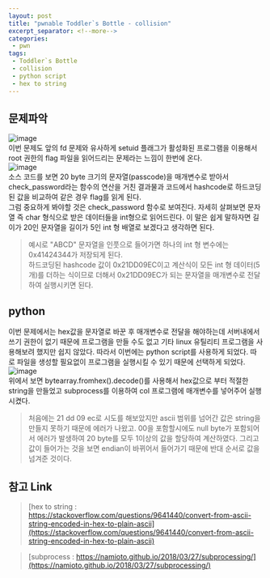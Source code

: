 ```yaml
---
layout: post
title: "pwnable Toddler`s Bottle - collision"
excerpt_separator: <!--more-->
categories: 
 - pwn
tags:
 - Toddler`s Bottle
 - collision
 - python script
 - hex to string
---
```

## 문제파악
![image](https://user-images.githubusercontent.com/32065940/51169727-f947e680-18ef-11e9-850f-be8148624d83.png)  
이번 문제도 앞의 fd 문제와 유사하게 setuid 플래그가 활성화된 프로그램을 이용해서 root 권한의 flag 파일을 읽어드리는 문제라는 느낌이 한번에 온다.  
![image](https://user-images.githubusercontent.com/32065940/51169826-31e7c000-18f0-11e9-97ec-feac32f31aaa.png)  
소스 코드를 보면 20 byte 크기의 문자열(passcode)을 매개변수로 받아서 check_password라는 함수의 연산을 거친 결과물과 코드에서 hashcode로 하드코딩 된 값을 비교하여 같은 경우 flag를 읽게 된다.  
그럼 중요하게 봐야할 것은 check_password 함수로 보여진다. 자세히 살펴보면 문자열 즉 char 형식으로 받은 데이터들을 int형으로 읽어드린다. 이 말은 쉽게 말하자면 길이가 20인 문자열을 길이가 5인 int 형 배열로 보겠다고 생각하면 된다.    

>예시로 "ABCD" 문자열을 인풋으로 들어가면 하나의 int 형 변수에는 0x41424344가 저장되게 된다.  
하드코딩된 hashcode 값이 0x21DD09EC이고 계산식이 모든 int 형 데이터(5개)를 더하는 식이므로 더해서 0x21DD09EC가 되는 문자열을 매개변수로 전달하여 실행시키면 된다.  
  
## python
이번 문제에서는 hex값을 문자열로 바꾼 후 매개변수로 전달을 해야하는데 서버내에서 쓰기 권한이 없기 때문에 프로그램을 만들 수도 없고 기타 linux 유틸리티 프로그램을 사용해보려 했지만 쉽지 않았다. 따라서 이번에는 python script를 사용하게 되었다. 따로 파일을 생성할 필요없이 프로그램을 실행시킬 수 있기 때문에 선택하게 되었다.  
![image](https://user-images.githubusercontent.com/32065940/51170975-0a462700-18f3-11e9-9022-5814226e9114.png)  
위에서 보면 bytearray.fromhex().decode()를 사용해서 hex값으로 부터 적절한 string을 만들었고 subprocess를 이용하여 col 프로그램에 매개변수를 넣어주어 실행시켰다.    

> 처음에는 21 dd 09 ec로 시도를 해보았지만 ascii 범위를 넘어간 값은 string을 만들지 못하기 때문에 에러가 나왔고. 00을 포함할시에도 null byte가 포함되어서 에러가 발생하여 20 byte를 모두 1이상의 값을 할당하여 계산하였다. 그리고 값이 들어가는 것을 보면 endian이 바뀌어서 들어가기 때문에 반대 순서로 값을 넘겨준 것이다.  
  
## 참고 Link  
>[hex to string : https://stackoverflow.com/questions/9641440/convert-from-ascii-string-encoded-in-hex-to-plain-ascii](https://stackoverflow.com/questions/9641440/convert-from-ascii-string-encoded-in-hex-to-plain-ascii)  

>[subprocess : https://namioto.github.io/2018/03/27/subprocessing/](https://namioto.github.io/2018/03/27/subprocessing/)

